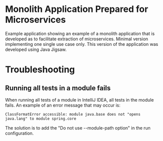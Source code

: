 # Monolith Application Prepared for Microservices
Example application showing an example of a monolith application that is developed as to facilitate extraction of microservices.
Minimal version implementing one single use case only.
This version of the application was developed using Java Jigsaw.

# Troubleshooting

## Running all tests in a module fails
When running all tests of a module in IntelliJ IDEA, all tests in the module fails.
An example of an error message that may occur is:
```
ClassFormatError accessible: module java.base does not "opens java.lang" to module spring.core
```
The solution is to add the "Do not use --module-path option" in the run configuration.